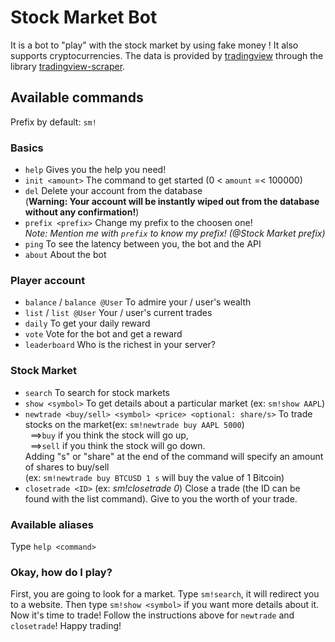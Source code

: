 # Stock Market Bot
It is a bot to "play" with the stock market by using fake money ! It also supports cryptocurrencies.
The data is provided by [tradingview](https://www.tradingview.com) through the library [tradingview-scraper](https://github.com/imxeno/tradingview-scraper).

## Available commands
Prefix by default: `sm!`
### Basics
- `help` Gives you the help you need!
- `init <amount>` The command to get started (0 < `amount` =< 100000)
- `del` Delete your account from the database <br />
  (__Warning: Your account will be instantly wiped out from the database without any confirmation!__)
- `prefix <prefix>` Change my prefix to the choosen one! <br />
  *Note: Mention me with `prefix` to know my prefix! (@Stock Market prefix)*
- `ping` To see the latency between you, the bot and the API
- `about` About the bot

### Player account
- `balance` / `balance @User` To admire your / user's wealth
- `list` / `list @User` Your / user's current trades
- `daily` To get your daily reward
- `vote` Vote for the bot and get a reward
- `leaderboard` Who is the richest in your server?

### Stock Market
- `search` To search for stock markets
- `show <symbol>` To get details about a particular market (ex: `sm!show AAPL`)
- `newtrade <buy/sell> <symbol> <price> <optional: share/s>` To trade stocks on the market(ex: `sm!newtrade buy AAPL 5000`) <br />
  &nbsp; ==>`buy` if you think the stock will go up, <br />
  &nbsp; ==>`sell` if you think the stock will go down. <br />
  Adding "s" or "share" at the end of the command will specify an amount of shares to buy/sell  <br />
  (ex: `sm!newtrade buy BTCUSD 1 s` will buy the value of 1 Bitcoin) <br />
- `closetrade <ID>` (ex: *sm!closetrade 0*) Close a trade (the ID can be found with the list command). Give to you the worth of your trade.

### Available aliases
Type `help <command>`

### Okay, how do I play?
First, you are going to look for a market. Type `sm!search`, it will redirect you to a website.
Then type `sm!show <symbol>` if you want more details about it.
Now it's time to trade! Follow the instructions above for `newtrade` and `closetrade`!
Happy trading!
